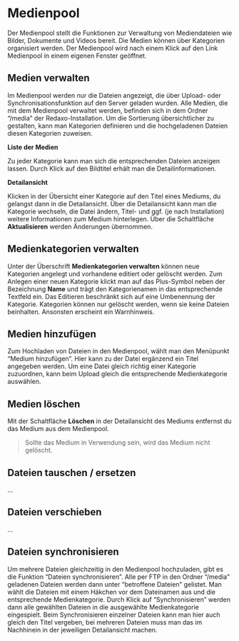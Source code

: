# Medienpool
Der Medienpool stellt die Funktionen zur Verwaltung von Mediendateien wie Bilder, Dokumente und Videos bereit. Die Medien können über Kategorien organisiert werden. Der Medienpool wird nach einem Klick auf den Link Medienpool in einem eigenen Fenster geöffnet.

## Medien verwalten

Im Medienpool werden nur die Dateien angezeigt, die über Upload- oder Synchronisationsfunktion auf den Server geladen wurden. Alle Medien, die mit dem Medienpool verwaltet werden, befinden sich in dem Ordner “/media” der Redaxo-Installation.
Um die Sortierung übersichtlicher zu gestalten, kann man Kategorien definieren und die hochgeladenen Dateien diesen Kategorien zuweisen. 

**Liste der Medien**

Zu jeder Kategorie kann man sich die entsprechenden Dateien anzeigen lassen. Durch Klick auf den Bildtitel erhält man die Detailinformationen.

**Detailansicht**

Klicken in der Übersicht einer Kategorie auf den Titel eines Mediums, du gelangst dann in die Detailansicht.
Über die Detailansicht kann man die Kategorie wechseln, die Datei ändern, Titel- und ggf. (je nach Installation) weitere Informationen zum Medium hinterlegen. Über die Schaltfläche **Aktualisieren** werden Änderungen übernommen.


## Medienkategorien verwalten

Unter der Überschrift **Medienkategorien verwalten** können neue Kategorien angelegt und vorhandene editiert oder gelöscht werden. Zum Anlegen einer neuen Kategorie klickt man auf das Plus-Symbol neben der Bezeichnung **Name** und trägt den Kategorienamen in das entsprechende Textfeld ein. Das Editieren beschränkt sich auf eine Umbenennung der Kategorie. Kategorien können nur gelöscht werden, wenn sie keine Dateien beinhalten. Ansonsten erscheint ein Warnhinweis. 

## Medien hinzufügen

Zum Hochladen von Dateien in den Medienpool, wählt man den Menüpunkt “Medium hinzufügen”. Hier kann zu der Datei ergänzend ein Titel angegeben werden. Um eine Datei gleich richtig einer Kategorie zuzuordnen, kann beim Upload gleich die entsprechende Medienkategorie auswählen.

## Medien löschen
 
Mit der Schaltfläche **Löschen** in der Detailansicht des Mediums entfernst du das Medium aus dem Medienpool. 
  > Sollte das Medium in Verwendung sein, wird das Medium nicht gelöscht. 

## Dateien tauschen / ersetzen
...

## Dateien verschieben
...


## Dateien synchronisieren

Um mehrere Dateien gleichzeitig in den Medienpool hochzuladen, gibt es die Funktion “Dateien synchronisieren”. Alle per FTP in den Ordner “/media” geladenen Dateien werden dann unter “betroffene Dateien” gelistet. Man wählt die Dateien mit einem Häkchen vor dem Dateinamen aus und die entsprechende Medienkategorie. Durch Klick auf “Synchronisieren” werden dann alle gewählten Dateien in die ausgewählte Medienkategorie eingespielt. Beim Synchronisieren einzelner Dateien kann man hier auch gleich den Titel vergeben, bei mehreren Dateien muss man das im Nachhinein in der jeweiligen Detailansicht machen.
